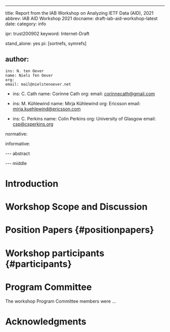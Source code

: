 ---
title: Report from the IAB Workshop on Analyzing IETF Data (AID), 2021
abbrev: IAB AID Workshop 2021
docname: draft-iab-aid-workshop-latest
date:
category: info

ipr: trust200902
keyword: Internet-Draft

stand_alone: yes
pi: [sortrefs, symrefs]

author:
  -
    ins: N. ten Oever
    name: Niels fen Oever 
    org: 
    email: mail@nielstenoever.net

  -
    ins: C. Cath
    name: Corinne Cath
    org: 
    email: corinnecath@gmail.com

  -
    ins: M. Kühlewind
    name: Mirja Kühlewind
    org: Ericsson
    email: mirja.kuehlewind@ericsson.com

  -
    ins: C. Perkins
    name: Colin Perkins
    org: University of Glasgow
    email: csp@csperkins.org


normative:


informative:
  

--- abstract


--- middle

# Introduction


# Workshop Scope and Discussion


# Position Papers {#positionpapers}



# Workshop participants {#participants}


# Program Committee

The workshop Program Committee members were ...

# Acknowledgments

